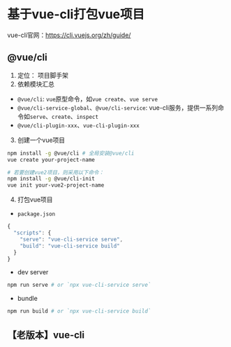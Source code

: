 # 基于vue-cli打包vue项目

vue-cli官网：https://cli.vuejs.org/zh/guide/

## @vue/cli
1. 定位： 项目脚手架
2. 依赖模块汇总
- `@vue/cli`: `vue`原型命令，如`vue create`、`vue serve`
- `@vue/cli-service-global`、`@vue/cli-service`: vue-cli服务，提供一系列命令如`serve`、`create`、`inspect`
- `@vue/cli-plugin-xxx`、`vue-cli-plugin-xxx`
3. 创建一个vue项目
```bash
npm install -g @vue/cli # 全局安装@vue/cli
vue create your-project-name

# 若要创建vue2项目，则采用以下命令：
npm install -g @vue/cli-init
vue init your-vue2-project-name
```
4. 打包vue项目
- `package.json`
```javascript
{
  "scripts": {
    "serve": "vue-cli-service serve",
    "build": "vue-cli-service build"
  }
}
```
- dev server
```bash
npm run serve # or `npx vue-cli-service serve`
```
- bundle
```bash
npm run build # or `npx vue-cli-service build`
```
## 【老版本】vue-cli
